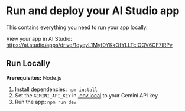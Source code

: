 

# Run and deploy your AI Studio app

This contains everything you need to run your app locally.

View your app in AI Studio: https://ai.studio/apps/drive/1dyeyL1Myf0YKkOfYLLTcIOQV6CF7lRPv

## Run Locally

**Prerequisites:**  Node.js


1. Install dependencies:
   `npm install`
2. Set the `GEMINI_API_KEY` in [.env.local](.env.local) to your Gemini API key
3. Run the app:
   `npm run dev`
